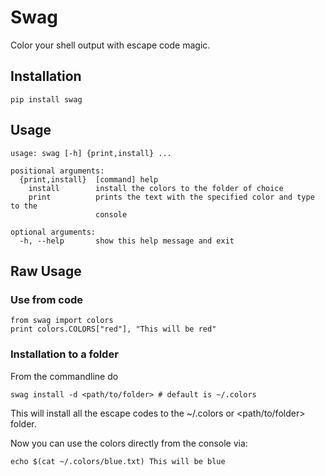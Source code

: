 # Swag

Color your shell output with escape code magic.
## Installation

`pip install swag`

## Usage


```
usage: swag [-h] {print,install} ...

positional arguments:
  {print,install}  [command] help
    install        install the colors to the folder of choice
    print          prints the text with the specified color and type to the
                   console

optional arguments:
  -h, --help       show this help message and exit
```

## Raw Usage



### Use from code

```
from swag import colors
print colors.COLORS["red"], "This will be red"
```

### Installation to a folder

From the commandline do

```
swag install -d <path/to/folder> # default is ~/.colors
```

This will install all the escape codes to the ~/.colors or <path/to/folder> folder.

Now you can use the colors directly from the console via:

`echo $(cat ~/.colors/blue.txt) This will be blue`

